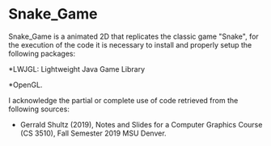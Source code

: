 # Snake_Game
Snake_Game is a animated 2D that replicates the classic game "Snake", for the execution of the code it is necessary to install 
and properly setup the following packages:

*LWJGL:
Lightweight Java Game Library

*OpenGL.

I acknowledge the partial or complete use of code retrieved from the following sources:

* Gerrald Shultz (2019), Notes and Slides for a Computer Graphics Course (CS 3510), Fall Semester 2019 MSU Denver. 
